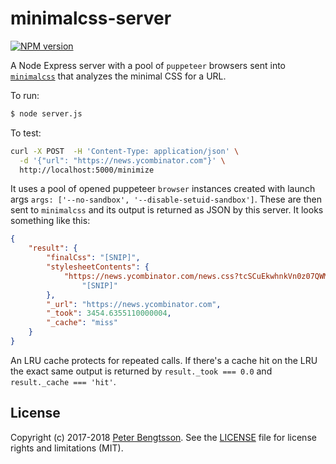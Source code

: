 # minimalcss-server

[![NPM version](https://img.shields.io/npm/v/minimalcss-server.svg)](https://www.npmjs.com/package/minimalcss-server)

A Node Express server with a pool of `puppeteer` browsers
sent into [`minimalcss`](https://github.com/peterbe/minimalcss) that
analyzes the minimal CSS for a URL.

To run:

```sh
$ node server.js
```

To test:

```sh
curl -X POST  -H 'Content-Type: application/json' \
  -d '{"url": "https://news.ycombinator.com"}' \
  http://localhost:5000/minimize
```

It uses a pool of opened puppeteer `browser` instances created with
launch args `args: ['--no-sandbox', '--disable-setuid-sandbox']`.
These are then sent to `minimalcss` and its output is returned as JSON
by this server. It looks something like this:

```json
{
    "result": {
        "finalCss": "[SNIP]",
        "stylesheetContents": {
            "https://news.ycombinator.com/news.css?tcSCuEkwhnkVn0z07QWM":
                "[SNIP]"
        },
        "_url": "https://news.ycombinator.com",
        "_took": 3454.6355110000004,
        "_cache": "miss"
    }
}
```

An LRU cache protects for repeated calls. If there's a cache hit on the LRU
the exact same output is returned by `result._took === 0.0` and
`result._cache === 'hit'`.

## License

Copyright (c) 2017-2018 [Peter Bengtsson](https://www.peterbe.com).
See the [LICENSE](/LICENSE) file for license rights and limitations (MIT).
